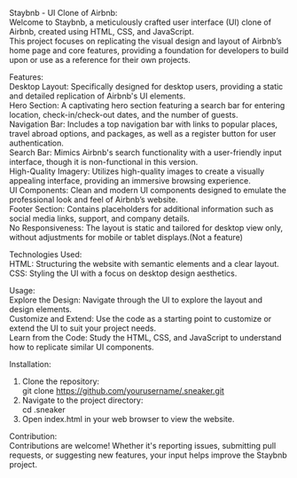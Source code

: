 Staybnb - UI Clone of Airbnb:<br>
Welcome to Staybnb, a meticulously crafted user interface (UI) clone of Airbnb, created using HTML, CSS, and JavaScript.<br> This project focuses on replicating the visual design and layout of Airbnb’s home page and core features, providing a foundation for developers to build upon or use as a reference for their own projects.<br>

Features:<br>
Desktop Layout: Specifically designed for desktop users, providing a static and detailed replication of Airbnb's UI elements.<br>
Hero Section: A captivating hero section featuring a search bar for entering location, check-in/check-out dates, and the number of guests.<br>
Navigation Bar: Includes a top navigation bar with links to popular places, travel abroad options, and packages, as well as a register button for user authentication.<br>
Search Bar: Mimics Airbnb's search functionality with a user-friendly input interface, though it is non-functional in this version.<br>
High-Quality Imagery: Utilizes high-quality images to create a visually appealing interface, providing an immersive browsing experience.<br>
UI Components: Clean and modern UI components designed to emulate the professional look and feel of Airbnb’s website.<br>
Footer Section: Contains placeholders for additional information such as social media links, support, and company details.<br>
No Responsiveness: The layout is static and tailored for desktop view only, without adjustments for mobile or tablet displays.(Not a feature)<br>

Technologies Used:<br>
HTML: Structuring the website with semantic elements and a clear layout.<br>
CSS: Styling the UI with a focus on desktop design aesthetics.<br>

Usage:<br>
Explore the Design: Navigate through the UI to explore the layout and design elements.<br>
Customize and Extend: Use the code as a starting point to customize or extend the UI to suit your project needs.<br>
Learn from the Code: Study the HTML, CSS, and JavaScript to understand how to replicate similar UI components.<br>

Installation: <br>
1. Clone the repository:<br>
git clone https://github.com/yourusername/.sneaker.git<br>
2. Navigate to the project directory:<br>
cd .sneaker<br>
3. Open index.html in your web browser to view the website.<br>

Contribution:<br>
Contributions are welcome! Whether it's reporting issues, submitting pull requests, or suggesting new features, your input helps improve the Staybnb project.
